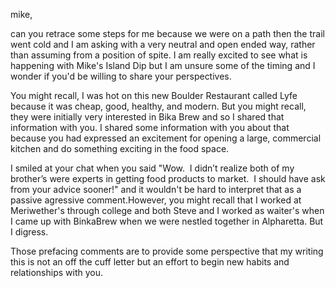 mike, 

can you retrace some steps for me because we were on a path then the trail went cold and I am asking with a very neutral and open ended way, rather than assuming from a position of spite. I am really excited to see what is happening with Mike's Island Dip but I am unsure some of the timing and I wonder if you'd be willing to share your perspectives.

You might recall, I was hot on this new Boulder Restaurant called Lyfe because it was cheap, good, healthy, and modern. But you might recall, they were initially very interested in Bika Brew and so I shared that information with you. I shared some information with you about that because you had expressed an excitement for opening a large, commercial kitchen and do something exciting in the food space. 

I smiled at your chat when you said "Wow.  I didn’t realize both of my brother’s were experts in getting food products to market.  I should have ask from your advice sooner!" and it wouldn't be hard to interpret that as a passive agressive comment.However, you might recall that I worked at Meriwether's through college and both Steve and I worked as waiter's when I came up with BinkaBrew when we were nestled together in Alpharetta. But I digress.

Those prefacing comments are to provide some perspective that my writing this is not an off the cuff letter but an effort to begin new habits and relationships with you. 

